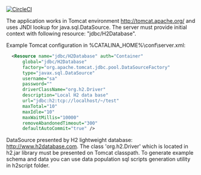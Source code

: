 [![CircleCI](https://circleci.com/gh/ihlys/helloservice.svg?style=svg)](https://circleci.com/gh/ihlys/helloservice)

The application works in Tomcat environment http://tomcat.apache.org/ and uses JNDI lookup for java.sql.DataSource.
The server must provide initial context with following resource: "jdbc/H2Database".

Example Tomcat configuration in %CATALINA_HOME%\conf\server.xml:
```xml
  <Resource name="jdbc/H2Database" auth="Container"
      global="jdbc/H2Database"
      factory="org.apache.tomcat.jdbc.pool.DataSourceFactory"
      type="javax.sql.DataSource"
      username="sa"
      password=""
      driverClassName="org.h2.Driver"
      description="Local H2 data base"
      url="jdbc:h2:tcp://localhost/~/test"
      maxTotal="10"
      maxIdle="10"
      maxWaitMillis="10000"
      removeAbandonedTimeout="300"           
      defaultAutoCommit="true" />
```
      
DataSource presented by H2 lightweight database: http://www.h2database.com. The class 'org.h2.Driver' which is located in h2.jar library must be presented on Tomcat classpath. 
To generate example schema and data you can use data population sql scripts generation utility in h2script folder.
